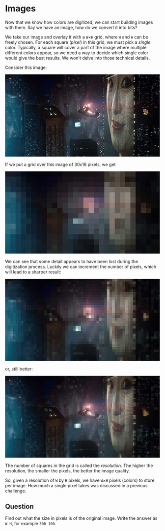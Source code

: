 # Images

Now that we know how colors are digitized, we can start building images with them.
Say we have an image, how do we convert it into bits?

We take our image and overlay it with a `W`&times;`H` grid, where `W` and `H` can be freely chosen.
For each square (*pixel*) in this grid, we must pick a *single* color.
Typically, a square will cover a part of the image where multiple different colors appear, so we need a way to decide which single color would give the best results.
We won't delve into those technical details.

Consider this image:

![Blade Runner](br.jpg)

If we put a grid over this image of 30x16 pixels, we get

![Blade Runner](br20.png)

We can see that some detail appears to have been lost during the digitization process.
Luckily we can increment the number of pixels, which will lead to a sharper result:

![Blade Runner](br10.png)

or, still better:

![Blade Runner](br5.png)

The number of squares in the grid is called the *resolution*.
The higher the resolution, the smaller the pixels, the better the image quality.

So, given a resolution of `W` by `H` pixels, we have `W`&times;`H` pixels (colors) to store per image.
How much a single pixel takes was discussed in a previous challenge.

## Question

Find out what the size in pixels is of the original image.
Write the answer as `W H`, for example `300 100`.
